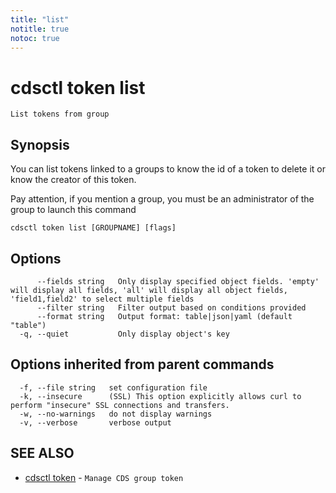 ```yaml
---
title: "list"
notitle: true
notoc: true
---
```

# cdsctl token list

`List tokens from group`

## Synopsis


You can list tokens linked to a groups to know the id of a token to delete it or know the creator of this token.

Pay attention, if you mention a group, you must be an administrator of the group to launch this command
	

```
cdsctl token list [GROUPNAME] [flags]
```

## Options

```
      --fields string   Only display specified object fields. 'empty' will display all fields, 'all' will display all object fields, 'field1,field2' to select multiple fields
      --filter string   Filter output based on conditions provided
      --format string   Output format: table|json|yaml (default "table")
  -q, --quiet           Only display object's key
```

## Options inherited from parent commands

```
  -f, --file string   set configuration file
  -k, --insecure      (SSL) This option explicitly allows curl to perform "insecure" SSL connections and transfers.
  -w, --no-warnings   do not display warnings
  -v, --verbose       verbose output
```

## SEE ALSO

* [cdsctl token](/docs/components/cdsctl/token/)	 - `Manage CDS group token`

